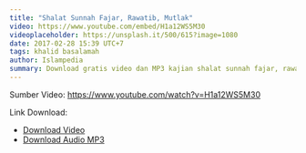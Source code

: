 ```yaml
---
title: "Shalat Sunnah Fajar, Rawatib, Mutlak"
video: https://www.youtube.com/embed/H1a12WS5M30
videoplaceholder: https://unsplash.it/500/615?image=1080
date: 2017-02-28 15:39 UTC+7
tags: khalid basalamah
author: Islampedia
summary: Download gratis video dan MP3 kajian shalat sunnah fajar, rawatib, mutlak
---
```


Sumber Video: <https://www.youtube.com/watch?v=H1a12WS5M30>

Link Download:

* [Download Video][video]
* [Download Audio MP3][audio]

[video]: https://www.amazon.com/clouddrive/share/uOlRKPtEnV5KPaBUUlR83VKCTwtqfcq27Z4eZQV5yRL?ref_=cd_ph_share_link_copy
[audio]: https://www.amazon.com/clouddrive/share/bCZkrcKQ9qwUGeBzyr1DaKcMJCG8uAOrQd5EJtNbb8G?ref_=cd_ph_share_link_copy
